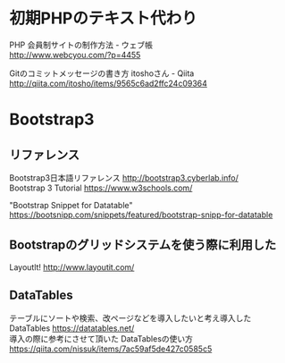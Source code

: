# 初期PHPのテキスト代わり
PHP 会員制サイトの制作方法 - ウェブ帳  
http://www.webcyou.com/?p=4455


Gitのコミットメッセージの書き方 itoshoさん - Qiita  
http://qiita.com/itosho/items/9565c6ad2ffc24c09364

# Bootstrap3
## リファレンス
Bootstrap3日本語リファレンス http://bootstrap3.cyberlab.info/  
Bootstrap 3 Tutorial https://www.w3schools.com/  

"Bootstrap Snippet for Datatable"   
https://bootsnipp.com/snippets/featured/bootstrap-snipp-for-datatable  

## Bootstrapのグリッドシステムを使う際に利用した
Layoutlt! http://www.layoutit.com/

## DataTables
テーブルにソートや検索、改ページなどを導入したいと考え導入した  
DataTables https://datatables.net/  
導入の際に参考にさせて頂いた
DataTablesの使い方 https://qiita.com/nissuk/items/7ac59af5de427c0585c5
